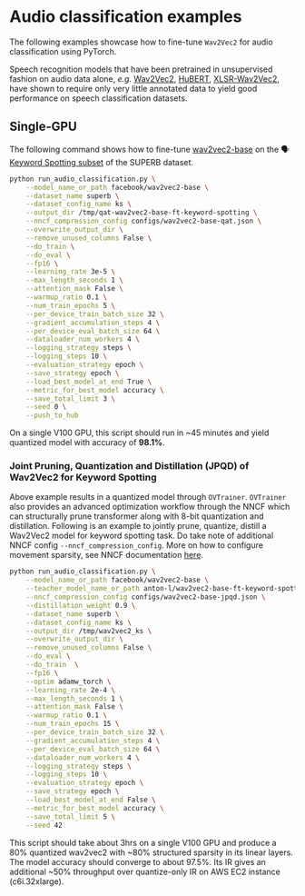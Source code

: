 <!---
Copyright 2021 The HuggingFace Team. All rights reserved.

Licensed under the Apache License, Version 2.0 (the "License");
you may not use this file except in compliance with the License.
You may obtain a copy of the License at

    http://www.apache.org/licenses/LICENSE-2.0

Unless required by applicable law or agreed to in writing, software
distributed under the License is distributed on an "AS IS" BASIS,
WITHOUT WARRANTIES OR CONDITIONS OF ANY KIND, either express or implied.
See the License for the specific language governing permissions and
limitations under the License.
-->

# Audio classification examples

The following examples showcase how to fine-tune `Wav2Vec2` for audio classification using PyTorch.

Speech recognition models that have been pretrained in unsupervised fashion on audio data alone,
*e.g.* [Wav2Vec2](https://huggingface.co/transformers/main/model_doc/wav2vec2.html),
[HuBERT](https://huggingface.co/transformers/main/model_doc/hubert.html),
[XLSR-Wav2Vec2](https://huggingface.co/transformers/main/model_doc/xlsr_wav2vec2.html), have shown to require only
very little annotated data to yield good performance on speech classification datasets.

## Single-GPU

The following command shows how to fine-tune [wav2vec2-base](https://huggingface.co/facebook/wav2vec2-base) on the 🗣️ [Keyword Spotting subset](https://huggingface.co/datasets/superb#ks) of the SUPERB dataset.

```bash
python run_audio_classification.py \
    --model_name_or_path facebook/wav2vec2-base \
    --dataset_name superb \
    --dataset_config_name ks \
    --output_dir /tmp/qat-wav2vec2-base-ft-keyword-spotting \
    --nncf_compression_config configs/wav2vec2-base-qat.json \
    --overwrite_output_dir \
    --remove_unused_columns False \
    --do_train \
    --do_eval \
    --fp16 \
    --learning_rate 3e-5 \
    --max_length_seconds 1 \
    --attention_mask False \
    --warmup_ratio 0.1 \
    --num_train_epochs 5 \
    --per_device_train_batch_size 32 \
    --gradient_accumulation_steps 4 \
    --per_device_eval_batch_size 64 \
    --dataloader_num_workers 4 \
    --logging_strategy steps \
    --logging_steps 10 \
    --evaluation_strategy epoch \
    --save_strategy epoch \
    --load_best_model_at_end True \
    --metric_for_best_model accuracy \
    --save_total_limit 3 \
    --seed 0 \
    --push_to_hub
```

On a single V100 GPU, this script should run in ~45 minutes and yield quantized model with accuracy of **98.1%**.

### Joint Pruning, Quantization and Distillation (JPQD) of Wav2Vec2 for Keyword Spotting
Above example results in a quantized model through `OVTrainer`. `OVTrainer` also provides an advanced optimization workflow through the NNCF which can structurally prune transformer along with 8-bit quantization and distillation. Following is an example to jointly prune, quantize, distill a Wav2Vec2 model for keyword spotting task. Do take note of additional NNCF config `--nncf_compression_config`.
More on how to configure movement sparsity, see NNCF documentation [here](https://github.com/openvinotoolkit/nncf/blob/develop/nncf/experimental/torch/sparsity/movement/MovementSparsity.md).

```bash
python run_audio_classification.py \
    --model_name_or_path facebook/wav2vec2-base \
    --teacher_model_name_or_path anton-l/wav2vec2-base-ft-keyword-spotting \
    --nncf_compression_config configs/wav2vec2-base-jpqd.json \
    --distillation_weight 0.9 \
    --dataset_name superb \
    --dataset_config_name ks \
    --output_dir /tmp/wav2vec2_ks \
    --overwrite_output_dir \
    --remove_unused_columns False \
    --do_eval \
    --do_train  \
    --fp16 \
    --optim adamw_torch \
    --learning_rate 2e-4 \
    --max_length_seconds 1 \
    --attention_mask False \
    --warmup_ratio 0.1 \
    --num_train_epochs 15 \
    --per_device_train_batch_size 32 \
    --gradient_accumulation_steps 4 \
    --per_device_eval_batch_size 64 \
    --dataloader_num_workers 4 \
    --logging_strategy steps \
    --logging_steps 10 \
    --evaluation_strategy epoch \
    --save_strategy epoch \
    --load_best_model_at_end False \
    --metric_for_best_model accuracy \
    --save_total_limit 5 \
    --seed 42 
```
This script should take about 3hrs on a single V100 GPU and produce a 80% quantized wav2vec2 with ~80% structured sparsity in its linear layers. The model accuracy should converge to about 97.5%. Its IR gives an additional ~50% throughput over quantize-only IR on AWS EC2 instance (c6i.32xlarge). 

